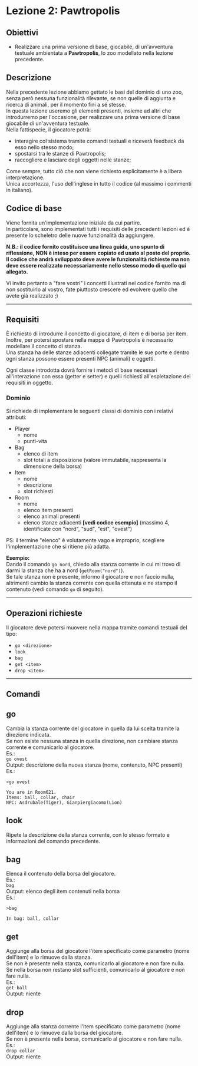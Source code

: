 # Lezione 2: Pawtropolis  

## Obiettivi  
- Realizzare una prima versione di base, giocabile, di un'avventura testuale ambientata a **Pawtropolis**, lo zoo modellato nella lezione precedente.  

## Descrizione  
Nella precedente lezione abbiamo gettato le basi del dominio di uno zoo, senza però nessuna funzionalità rilevante, se non quelle di aggiunta e ricerca di animali, per il momento fini a sé stesse.  
In questa lezione useremo gli elementi presenti, insieme ad altri che introdurremo per l'occasione, per realizzare una prima versione di base giocabile di un'avventura testuale.  
Nella fattispecie, il giocatore potrà:  
- interagire col sistema tramite comandi testuali e riceverà feedback da esso nello stesso modo;
- spostarsi tra le stanze di Pawtropolis;
- raccogliere e lasciare degli oggetti nelle stanze;  

Come sempre, tutto ciò che non viene richiesto esplicitamente è a libera interpretazione.  
Unica accortezza, l'uso dell'inglese in tutto il codice (al massimo i commenti in italiano).  

## Codice di base  
Viene fornita un'implementazione iniziale da cui partire.  
In particolare, sono implementati tutti i requisiti delle precedenti lezioni ed è presente lo scheletro delle nuove funzionalità da aggiungere.  

**N.B.: il codice fornito costituisce una linea guida, uno spunto di riflessione, NON è inteso per essere copiato ed usato al posto del proprio.  
Il codice che andrà sviluppato deve avere le funzionalità richieste ma non deve essere realizzato necessariamente nello stesso modo di quello qui allegato.**  

Vi invito pertanto a "fare vostri" i concetti illustrati nel codice fornito ma di non sostituirlo al vostro, fate piuttosto crescere ed evolvere quello che avete già realizzato ;)

----

## Requisiti
È richiesto di introdurre il concetto di giocatore, di item e di borsa per item.  
Inoltre, per potersi spostare nella mappa di Pawtropolis è necessario modellare il concetto di stanza.  
Una stanza ha delle stanze adiacenti collegate tramite le sue porte e dentro ogni stanza possono essere presenti NPC (animali) e oggetti.  

Ogni classe introdotta dovrà fornire i metodi di base necessari all'interazione con essa (getter e setter) e quelli richiesti all'espletazione dei requisiti in oggetto.  
 ### Dominio
Si richiede di implementare le seguenti classi di dominio con i relativi attributi:  
- Player
  - nome
  - punti-vita
- Bag
  - elenco di item
  - slot totali a disposizione (valore immutabile, rappresenta la dimensione della borsa)
- Item
  - nome
  - descrizione
  - slot richiesti
- Room
  - nome
  - elenco item presenti
  - elenco animali presenti
  - elenco stanze adiacenti **[vedi codice esempio]** (massimo 4, identificate con "nord", "sud", "est", "ovest")  
  
PS: il termine "elenco" è volutamente vago e improprio, scegliere l'implementazione che si ritiene più adatta.   

**Esempio:**  
Dando il comando `go nord`, chiedo alla stanza corrente in cui mi trovo di darmi la stanza che ha a nord (`getRoom("nord")`).  
Se tale stanza non è presente, informo il giocatore e non faccio nulla, altrimenti cambio la stanza corrente con quella ottenuta e ne stampo il contenuto (vedi comando `go` di seguito).  

---

## Operazioni richieste  
Il giocatore deve potersi muovere nella mappa tramite comandi testuali del tipo:
- `go <direzione>`
- `look`
- `bag`
- `get <item>`
- `drop <item>`

----------

## Comandi
## go
Cambia la stanza corrente del giocatore in quella da lui scelta tramite la direzione indicata.  
Se non esiste nessuna stanza in quella direzione, non cambiare stanza corrente e comunicarlo al giocatore.  
Es.:  
`go ovest`  
Output: descrizione della nuova stanza (nome, contenuto, NPC presenti)  
Es.:
```
>go ovest

You are in Room621.
Items: ball, collar, chair  
NPC: Asdrubale(Tiger), Gianpiergiacomo(Lion)
```

## look
Ripete la descrizione della stanza corrente, con lo stesso formato e informazioni del comando precedente.  

## bag
Elenca il contenuto della borsa del giocatore.  
Es.:  
`bag`  
Output: elenco degli item contenuti nella borsa  
Es.:  
```
>bag

In bag: ball, collar
```

## get
Aggiunge alla borsa del giocatore l'item specificato come parametro (nome dell'item) e lo rimuove dalla stanza.  
Se non è presente nella stanza, comunicarlo al giocatore e non fare nulla.  
Se nella borsa non restano slot sufficienti, comunicarlo al giocatore e non fare nulla.  
Es.:  
`get ball`  
Output: niente  

## drop
Aggiunge alla stanza corrente l'item specificato come parametro (nome dell'item) e lo rimuove dalla borsa del giocatore.  
Se non è presente nella borsa, comunicarlo al giocatore e non fare nulla.  
Es.:  
`drop collar`  
Output: niente